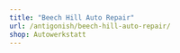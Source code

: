 ```yaml
---
title: "Beech Hill Auto Repair"
url: /antigonish/beech-hill-auto-repair/
shop: Autowerkstatt
---
```

